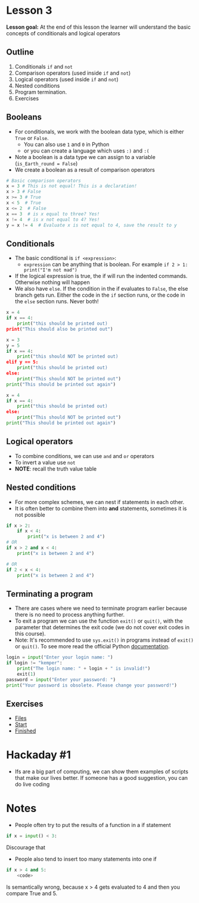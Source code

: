 # Lesson 3
**Lesson goal:** At the end of this lesson the learner will understand the basic concepts of conditionals and logical operators

## Outline
1. Conditionals `if` and `not`
2. Comparison operators (used inside `if` and `not`)
3. Logical operators (used inside `if` and `not`)
4. Nested conditions
7. Program termination.
8. Exercises

## Booleans
* For conditionals, we work with the boolean data type, which is either `True` or `False`.
  * You can also use `1` and `0` in Python
  * or you can create a language which uses `:)` and `:(`
* Note a boolean is a data type we can assign to a variable (`is_Earth_round = False`)
* We create a boolean as a result of comparison operators
```python
# Basic comparison operators
x = 3 # This is not equal! This is a declaration!
x > 3 # False
x >= 3 # True
x < 5  # True
x <= 2  # False
x == 3  # is x equal to three? Yes!
x != 4  # is x not equal to 4? Yes!
y = x != 4  # Evaluate x is not equal to 4, save the result to y
```

## Conditionals
* The basic conditional is `if <expression>`:
  * `expression` can be anything that is boolean. For example `if 2 > 1: print("I'm not mad")`
* If the logical expression is true, the if will run the indented commands. Otherwise nothing will happen
* We also have `else`. If the condition in the if evaluates to `False`, the else branch gets run. Either the code in the `if` section runs, or the code in the `else` section runs. Never both!

```python
x = 4
if x == 4:
    print("this should be printed out)
print("This should also be printed out")
```

```python
x = 3
y = 5
if x == 4:
    print("this should NOT be printed out)
elif y == 5:
    print("this should be printed out)
else:
    print("This should NOT be printed out")
print("This should be printed out again")
```

```python
x = 4
if x == 4:
    print("this should be printed out)
else:
    print("This should NOT be printed out")
print("This should be printed out again")
```

## Logical operators
* To combine conditions, we can use `and` and `or` operators
* To invert a value use `not`
* **NOTE**: recall the truth value table

## Nested conditions
* For more complex schemes, we can nest if statements in each other.
* It is often better to combine them into **and** statements, sometimes it is not possible

```python
if x > 2:
    if x < 4:
        print("x is between 2 and 4")
# OR
if x > 2 and x < 4:
    print("x is between 2 and 4")

# OR
if 2 < x < 4:
    print("x is between 2 and 4")    
```

## Terminating a program
* There are cases where we need to terminate program earlier because there is no need to process anything further.
* To exit a program we can use the function `exit()` or `quit()`, with the parameter that determines the exit code (we do not cover exit codes in this course).
* Note: It's recommended to use `sys.exit()` in programs instead of `exit()` or `quit()`. To see more read the official Python [documentation](https://docs.python.org/3/library/sys.html#sys.exit).
```python
login = input("Enter your login name: ")
if login != "kemper":
    print("The login name: " + login + " is invalid!")
    exit(1)
password = input("Enter your password: ")
print("Your password is obsolete. Please change your password!")
```

## Exercises
* [Files](../Exercises/Lesson_3)
* [Start](../Exercises/Lesson_3/lesson_3_start.md)
* [Finished](../Exercises/Lesson_3/lesson_3_finished.md)

# Hackaday #1
* Ifs are a big part of computing, we can show them examples of scripts that make our lives better. If someone has a good suggestion, you can do live coding

# Notes
* People often try to put the results of a function in a if statement
```python
if x = input() < 3:
```

Discourage that
* People also tend to insert too many statements into one if
```python
if x > 4 and 5:
    <code>
```
Is semantically wrong, because x > 4 gets evaluated to 4 and then you compare True and 5.

